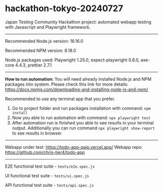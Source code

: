 # hackathon-tokyo-20240727

Japan Testing Community Hackathon project: automated webapp testing with Javascript and Playwright framework.

---

Recommended Node.js version: 16.16.0

Recommended NPM version: 8.18.0

Node.js packages used: Playwright 1.25.0, expect-playwright 0.8.0, axe-core 4.4.3, prettier 2.7.1

---

**How to run automation:**
You will need already installed Node.js and NPM packages into system. Please check this link for more details: https://docs.npmjs.com/downloading-and-installing-node-js-and-npm/

Recommended to use any terminal app that you prefer.

1. Go to project folder and run packages installation with command: `npm install`
2. Now you able to run automation with command: `npx playwright test`
3. After automation run is finished you able to see results in your terminal output.
   Additionally you can run command `npx playwright show-report` to see results in browser.

---

Webapp under test: https://todo-app-qajp.vercel.app/
Webapp repo: https://github.com/chris-tier4/todo-app

---

E2E functional test suite - `tests/e2e.spec.js`

UI functional test suite - `tests/ui.spec.js`

API functional test suite - `tests/api.spec.js`

